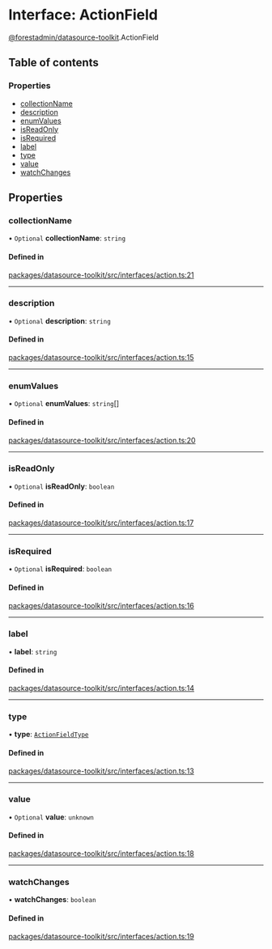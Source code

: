 # Interface: ActionField

[@forestadmin/datasource-toolkit](../wiki/@forestadmin.datasource-toolkit).ActionField

## Table of contents

### Properties

- [collectionName](../wiki/@forestadmin.datasource-toolkit.ActionField#collectionname)
- [description](../wiki/@forestadmin.datasource-toolkit.ActionField#description)
- [enumValues](../wiki/@forestadmin.datasource-toolkit.ActionField#enumvalues)
- [isReadOnly](../wiki/@forestadmin.datasource-toolkit.ActionField#isreadonly)
- [isRequired](../wiki/@forestadmin.datasource-toolkit.ActionField#isrequired)
- [label](../wiki/@forestadmin.datasource-toolkit.ActionField#label)
- [type](../wiki/@forestadmin.datasource-toolkit.ActionField#type)
- [value](../wiki/@forestadmin.datasource-toolkit.ActionField#value)
- [watchChanges](../wiki/@forestadmin.datasource-toolkit.ActionField#watchchanges)

## Properties

### collectionName

• `Optional` **collectionName**: `string`

#### Defined in

[packages/datasource-toolkit/src/interfaces/action.ts:21](https://github.com/ForestAdmin/agent-nodejs/blob/4dc29e4/packages/datasource-toolkit/src/interfaces/action.ts#L21)

___

### description

• `Optional` **description**: `string`

#### Defined in

[packages/datasource-toolkit/src/interfaces/action.ts:15](https://github.com/ForestAdmin/agent-nodejs/blob/4dc29e4/packages/datasource-toolkit/src/interfaces/action.ts#L15)

___

### enumValues

• `Optional` **enumValues**: `string`[]

#### Defined in

[packages/datasource-toolkit/src/interfaces/action.ts:20](https://github.com/ForestAdmin/agent-nodejs/blob/4dc29e4/packages/datasource-toolkit/src/interfaces/action.ts#L20)

___

### isReadOnly

• `Optional` **isReadOnly**: `boolean`

#### Defined in

[packages/datasource-toolkit/src/interfaces/action.ts:17](https://github.com/ForestAdmin/agent-nodejs/blob/4dc29e4/packages/datasource-toolkit/src/interfaces/action.ts#L17)

___

### isRequired

• `Optional` **isRequired**: `boolean`

#### Defined in

[packages/datasource-toolkit/src/interfaces/action.ts:16](https://github.com/ForestAdmin/agent-nodejs/blob/4dc29e4/packages/datasource-toolkit/src/interfaces/action.ts#L16)

___

### label

• **label**: `string`

#### Defined in

[packages/datasource-toolkit/src/interfaces/action.ts:14](https://github.com/ForestAdmin/agent-nodejs/blob/4dc29e4/packages/datasource-toolkit/src/interfaces/action.ts#L14)

___

### type

• **type**: [`ActionFieldType`](../wiki/@forestadmin.datasource-toolkit.ActionFieldType)

#### Defined in

[packages/datasource-toolkit/src/interfaces/action.ts:13](https://github.com/ForestAdmin/agent-nodejs/blob/4dc29e4/packages/datasource-toolkit/src/interfaces/action.ts#L13)

___

### value

• `Optional` **value**: `unknown`

#### Defined in

[packages/datasource-toolkit/src/interfaces/action.ts:18](https://github.com/ForestAdmin/agent-nodejs/blob/4dc29e4/packages/datasource-toolkit/src/interfaces/action.ts#L18)

___

### watchChanges

• **watchChanges**: `boolean`

#### Defined in

[packages/datasource-toolkit/src/interfaces/action.ts:19](https://github.com/ForestAdmin/agent-nodejs/blob/4dc29e4/packages/datasource-toolkit/src/interfaces/action.ts#L19)
